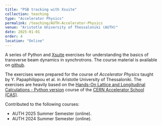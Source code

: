 ```yaml
---
title: "PSB tracking with Xsuite"
collection: teaching
type: "Accelerator Physics"
permalink: /teaching/AUTH-Accelerator-Physics
venue: "Aristotle University of Thessaloniki (AUTH)"
date: 2025-01-01
order: 4
location: "Online"
---
```


A series of Python and [Xsuite](https://xsuite.readthedocs.io/en/latest/) exercises for understanding the basics of transverse beam dynamics in synchrotrons. The course material is available on [github](https://github.com/tprebiba/auth-accelerator-physics-xsuite).

The exercises were prepared for the course of *Accelerator Physics* taught by Y. Papaphilippou et al. in Aristotle University of Thessaloniki. The exercises are heavily based on the [Hands-On Lattice and Longitudinal Calculations - Python version](https://github.com/cerncas/hands-on-lattice-exercises) course of the [CERN Accelerator School (CAS)](https://indico.cern.ch/event/1226773/).

Contributed to the following courses:
- AUTH 2025 Summer Semester (online).
- AUTH 2024 Summer Semester (online).